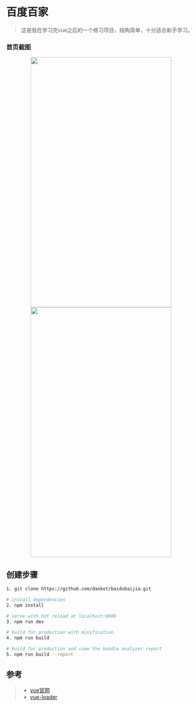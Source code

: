 # 百度百家

> 这是我在学习完vue之后的一个练习项目，结构简单，十分适合新手学习。

### 首页截图
<center>
<img src="https://daoket.github.io/baijia/eg1.png" width='375' height='667'/>
</center>
<center>
<img src="https://daoket.github.io/baijia/eg2.png" width='375' height='667'/>
</center>

## 创建步骤

``` bash
1. git clone https://github.com/daoket/baidubaijia.git

# install dependencies
2. npm install

# serve with hot reload at localhost:8080
3. npm run dev

# build for production with minification
4. npm run build

# build for production and view the bundle analyzer report
5. npm run build --report
```

## 参考
> - [vue官网](http://cn.vuejs.org/)
> - [vue-loader](http://vuejs.github.io/vue-loader)
